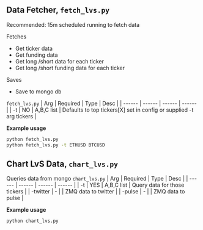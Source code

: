 
## Data Fetcher, `fetch_lvs.py`
Recommended: 15m scheduled running to fetch data

Fetches 
- Get ticker data
- Get funding data
- Get long /short data for each ticker
- Get long /short funding data for each ticker

Saves
- Save to mongo db 

`fetch_lvs.py`
| Arg | Required | Type | Desc |
| ------ | ------ | ------ | ------ |
| -t | NO | A,B,C list | Defaults to top tickers[X] set in config or supplied -t arg tickers |

**Example usage**
```bash
python fetch_lvs.py
python fetch_lvs.py -t ETHUSD BTCUSD 
```

## Chart LvS Data, `chart_lvs.py`
Queries data from mongo
`chart_lvs.py`
| Arg | Required | Type | Desc |
| ------ | ------ | ------ | ------ |
| -t | YES | A,B,C list | Query data for those tickers |
| -twitter | - | | ZMQ data to twitter |
| -pulse | - | | ZMQ data to pulse |

**Example usage**
```bash
python chart_lvs.py
```